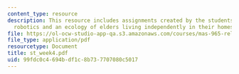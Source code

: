 ```yaml
---
content_type: resource
description: This resource includes assignments created by the students on assistive
  robotics and an ecology of elders living independently in their homes.
file: https://ol-ocw-studio-app-qa.s3.amazonaws.com/courses/mas-965-relational-machines-spring-2005/99fdc0c4694bdf1c8b737707080c5017_st_week4.pdf
file_type: application/pdf
resourcetype: Document
title: st_week4.pdf
uid: 99fdc0c4-694b-df1c-8b73-7707080c5017
---
```

